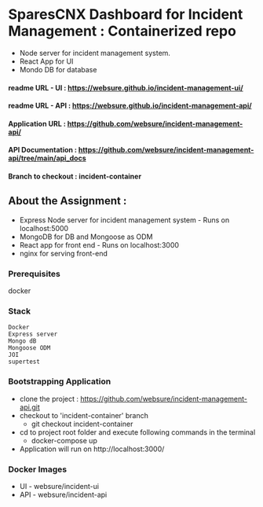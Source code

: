 # SparesCNX Dashboard for Incident Management : Containerized repo

- Node server for incident management system.
- React App for UI
- Mondo DB for database

#### readme URL - UI : https://websure.github.io/incident-management-ui/

#### readme URL - API : https://websure.github.io/incident-management-api/

#### Application URL : https://github.com/websure/incident-management-api/

#### API Documentation : https://github.com/websure/incident-management-api/tree/main/api_docs

#### Branch to checkout : incident-container

## About the Assignment :

- Express Node server for incident management system - Runs on localhost:5000
- MongoDB for DB and Mongoose as ODM
- React app for front end - Runs on localhost:3000
- nginx for serving front-end

### Prerequisites

docker

### Stack

    Docker
    Express server
    Mongo dB
    Mongoose ODM
    JOI
    supertest

### Bootstrapping Application

- clone the project : https://github.com/websure/incident-management-api.git
- checkout to 'incident-container' branch
  - git checkout incident-container
- cd to project root folder and execute following commands in the terminal
  - docker-compose up
- Application will run on http://localhost:3000/

### Docker Images

- UI - websure/incident-ui
- API - websure/incident-api
